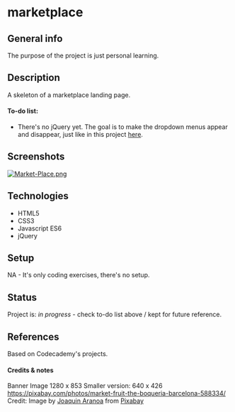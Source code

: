 # marketplace

## General info
The purpose of the project is just personal learning. 

## Description
A skeleton of a marketplace landing page. 

#### To-do list:
* There's no jQuery yet. The goal is to make the dropdown menus appear and disappear, just like in this project [here](https://github.com/candytale55/madison_square_market).

## Screenshots
[![Market-Place.png](https://i.postimg.cc/zBhPScBp/Market-Place.png)](https://postimg.cc/YGp3t8Qm)

## Technologies
* HTML5
* CSS3
* Javascript ES6
* jQuery
 
## Setup
NA - It's only coding exercises, there's no setup.

## Status
Project is: _in progress_ - check to-do list above / kept for future reference.

## References
Based on Codecademy's projects.

#### Credits & notes
Banner Image       1280 x 853    Smaller version:    640 x 426
https://pixabay.com/photos/market-fruit-the-boqueria-barcelona-588334/
Credit: Image by <a href="https://pixabay.com/users/JoaquinAranoa-292186/?utm_source=link-attribution&amp;utm_medium=referral&amp;utm_campaign=image&amp;utm_content=588334">Joaquin Aranoa</a> from <a href="https://pixabay.com/?utm_source=link-attribution&amp;utm_medium=referral&amp;utm_campaign=image&amp;utm_content=588334">Pixabay</a>
